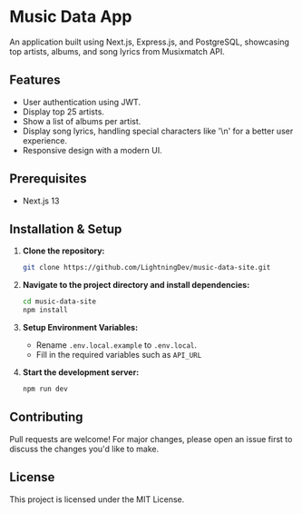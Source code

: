 # Music Data App

An application built using Next.js, Express.js, and PostgreSQL, showcasing top artists, albums, and song lyrics from Musixmatch API.

## Features

- User authentication using JWT.
- Display top 25 artists.
- Show a list of albums per artist.
- Display song lyrics, handling special characters like '\n' for a better user experience.
- Responsive design with a modern UI.

## Prerequisites

- Next.js 13

## Installation & Setup

1. **Clone the repository:**

   ```bash
   git clone https://github.com/LightningDev/music-data-site.git
   ```

2. **Navigate to the project directory and install dependencies:**

   ```bash
   cd music-data-site
   npm install
   ```

3. **Setup Environment Variables:**

   - Rename `.env.local.example` to `.env.local`.
   - Fill in the required variables such as `API_URL`

4. **Start the development server:**
   ```bash
   npm run dev
   ```

## Contributing

Pull requests are welcome! For major changes, please open an issue first to discuss the changes you'd like to make.

## License

This project is licensed under the MIT License.
